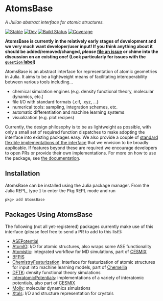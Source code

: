 # AtomsBase

*A Julian abstract interface for atomic structures.*

[![Stable](https://img.shields.io/badge/docs-stable-blue.svg)](https://JuliaMolSim.github.io/AtomsBase.jl/stable)
[![Dev](https://img.shields.io/badge/docs-dev-blue.svg)](https://JuliaMolSim.github.io/AtomsBase.jl/dev)
[![Build Status](https://github.com/JuliaMolSim/AtomsBase.jl/workflows/CI/badge.svg)](https://github.com/JuliaMolSim/AtomsBase.jl/actions)
[![Coverage](https://codecov.io/gh/JuliaMolSim/AtomsBase.jl/branch/master/graph/badge.svg)](https://codecov.io/gh/JuliaMolSim/AtomsBase.jl)

**AtomsBase is currently in the relatively early stages of development and we very much
want developer/user input! If you think anything about it should be 
added/removed/changed, _please_ [file an issue](https://github.com/JuliaMolSim/AtomsBase.jl/issues) or chime into the discussion on an
existing one! (Look particularly for issues with the [`question` label](https://github.com/JuliaMolSim/AtomsBase.jl/issues?q=is%3Aissue+is%3Aopen+label%3Aquestion))**

AtomsBase is an abstract interface for representation of atomic geometries in Julia. It aims to be a lightweight means of facilitating interoperability between various tools including...
* chemical simulation engines (e.g. density functional theory, molecular dynamics, etc.)
* file I/O with standard formats (.cif, .xyz, ...)
* numerical tools: sampling, integration schemes, etc.
* automatic differentiation and machine learning systems
* visualization (e.g. plot recipes)

Currently, the design philosophy is to be as lightweight as possible, with only
a small set of required function dispatches to make adopting the interface into
existing packages easy. We also provide a couple of
[standard flexible implementations of the interface](https://juliamolsim.github.io/AtomsBase.jl/stable/atomicsystems/#atomic-systems)
that we envision to be broadly applicable.
If features beyond these are required we
encourage developers to open PRs or provide their own implementations.
For more on how to use the package, see [the documentation](https://juliamolsim.github.io/AtomsBase.jl/stable).

## Installation

AtomsBase can be installed using the Julia package manager.
From the Julia REPL, type `]` to enter the Pkg REPL mode and run

```
pkg> add AtomsBase
```

## Packages Using AtomsBase
The following (not all yet-registered) packages currently make use of this interface (please feel free to send a PR to add to this list!):
* [ASEPotential](https://github.com/jrdegreeff/ASEPotential.jl)
* [AtomIO](https://github.com/mfherbst/AtomIO.jl): I/O for atomic structures, also wraps some ASE functionality
* [Atomistic](https://github.com/cesmix-mit/Atomistic.jl/tree/263ec97b5f380f1b2ba593bf8feaf36e7f7cff9a): integrated workflow for MD simulations, part of [CESMIX](https://computing.mit.edu/cesmix/)
* [BFPIS](https://github.com/GDufenshuoo/BFPIS.jl)
* [ChemistryFeaturization](https://github.com/Chemellia/ChemistryFeaturization.jl): Interface for featurization of atomic structures for input into machine learning models, part of [Chemellia](https://chemellia.org)
* [DFTK](https://github.com/JuliaMolSim/DFTK.jl): density functional theory simulations
* [InteratomicPotentials](https://github.com/cesmix-mit/InteratomicPotentials.jl): implementations of a variety of interatomic potentials, also part of [CESMIX](https://computing.mit.edu/cesmix/)
* [Molly](https://github.com/JuliaMolSim/Molly.jl): molecular dynamics simulations
* [Xtals](https://github.com/SimonEnsemble/Xtals.jl): I/O and structure representation for crystals

